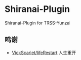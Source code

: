 # Shiranai-Plugin
Shiranai-Plugin for TRSS-Yunzai

## 鸣谢

- [VickScarlet/lifeRestart](https://github.com/VickScarlet/lifeRestart) 人生重开
